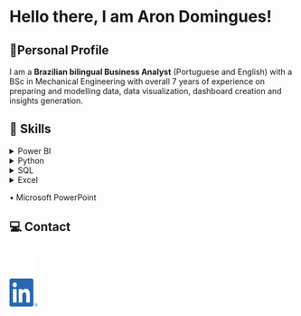 # Hello there, I am Aron Domingues!

## 📝Personal Profile

I am a **Brazilian bilingual Business Analyst** (Portuguese and English) with a BSc in Mechanical Engineering
with overall 7 years of experience on preparing and modelling data, data visualization,
dashboard creation and insights generation.



## 📖 Skills

<details>
<summary>Power BI</summary>

- DAX
- ETL
- Data visualization
- RLS security
  
</details>

<details>
<summary>Python</summary>
  
- Data ETL 
- Data plotting
- Statistical analysis
- Unsupervised Machine Learning
  - Clustering
  - PCA Factor Analysis
  - MCA multiple correspondence analysis
  
</details>

<details>
<summary>SQL</summary>
  
- Basic knowledge on querying and extracting data
  
</details>

<details>
<summary>Excel</summary>
  
- Experienced in working with Excel from basics to VBA
  
</details>

• Microsoft PowerPoint



## 💻 Contact

<a href="https://www.instagram.com/arondomingues">  
<img src="Instagram_Glyph_White.png" alt="Instagram Logo" width="50" height="50">
</a>

<br>

<a href="https://www.linkedin.com/in/aron-domingues/">  
<img src="LI-In-Bug.png" alt="Linkedin Logo" width="50" height="50">
</a>


<!---
AronDomingues/AronDomingues is a ✨ special ✨ repository because its `README.md` (this file) appears on your GitHub profile.
You can click the Preview link to take a look at your changes.
--->
